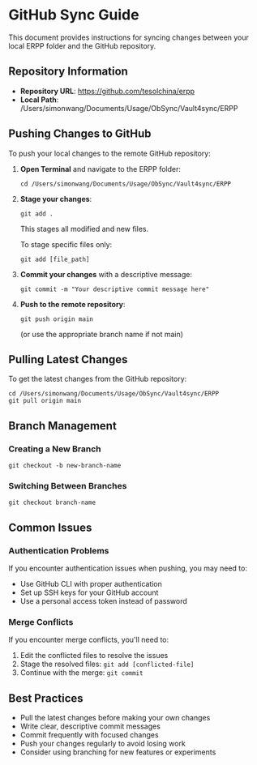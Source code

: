 # GitHub Sync Guide

This document provides instructions for syncing changes between your local ERPP folder and the GitHub repository.

## Repository Information

- **Repository URL**: https://github.com/tesolchina/erpp
- **Local Path**: /Users/simonwang/Documents/Usage/ObSync/Vault4sync/ERPP

## Pushing Changes to GitHub

To push your local changes to the remote GitHub repository:

1. **Open Terminal** and navigate to the ERPP folder:
   ```
   cd /Users/simonwang/Documents/Usage/ObSync/Vault4sync/ERPP
   ```

2. **Stage your changes**:
   ```
   git add .
   ```
   This stages all modified and new files.
   
   To stage specific files only:
   ```
   git add [file_path]
   ```

3. **Commit your changes** with a descriptive message:
   ```
   git commit -m "Your descriptive commit message here"
   ```

4. **Push to the remote repository**:
   ```
   git push origin main
   ```
   (or use the appropriate branch name if not main)

## Pulling Latest Changes

To get the latest changes from the GitHub repository:

```
cd /Users/simonwang/Documents/Usage/ObSync/Vault4sync/ERPP
git pull origin main
```

## Branch Management

### Creating a New Branch

```
git checkout -b new-branch-name
```

### Switching Between Branches

```
git checkout branch-name
```

## Common Issues

### Authentication Problems

If you encounter authentication issues when pushing, you may need to:
- Use GitHub CLI with proper authentication
- Set up SSH keys for your GitHub account
- Use a personal access token instead of password

### Merge Conflicts

If you encounter merge conflicts, you'll need to:
1. Edit the conflicted files to resolve the issues
2. Stage the resolved files: `git add [conflicted-file]`
3. Continue with the merge: `git commit`

## Best Practices

- Pull the latest changes before making your own changes
- Write clear, descriptive commit messages
- Commit frequently with focused changes
- Push your changes regularly to avoid losing work
- Consider using branching for new features or experiments